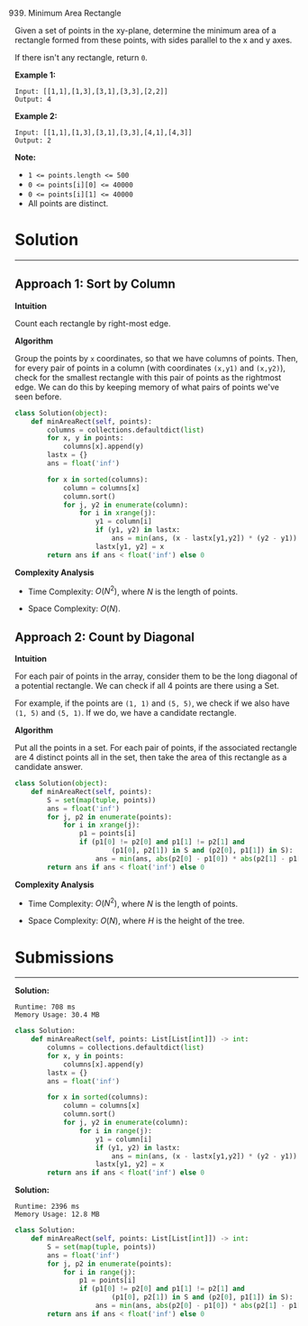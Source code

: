939. Minimum Area Rectangle

Given a set of points in the xy-plane, determine the minimum area of a rectangle formed from these points, with sides parallel to the x and y axes.

If there isn't any rectangle, return `0`.

 

**Example 1:**
```
Input: [[1,1],[1,3],[3,1],[3,3],[2,2]]
Output: 4
```

**Example 2:**
```
Input: [[1,1],[1,3],[3,1],[3,3],[4,1],[4,3]]
Output: 2
```

**Note:**

* `1 <= points.length <= 500`
* `0 <= points[i][0] <= 40000`
* `0 <= points[i][1] <= 40000`
* All points are distinct.

# Solution
---
## Approach 1: Sort by Column
**Intuition**

Count each rectangle by right-most edge.

**Algorithm**

Group the points by `x` coordinates, so that we have columns of points. Then, for every pair of points in a column (with coordinates `(x,y1)` and `(x,y2)`), check for the smallest rectangle with this pair of points as the rightmost edge. We can do this by keeping memory of what pairs of points we've seen before.

```python
class Solution(object):
    def minAreaRect(self, points):
        columns = collections.defaultdict(list)
        for x, y in points:
            columns[x].append(y)
        lastx = {}
        ans = float('inf')

        for x in sorted(columns):
            column = columns[x]
            column.sort()
            for j, y2 in enumerate(column):
                for i in xrange(j):
                    y1 = column[i]
                    if (y1, y2) in lastx:
                        ans = min(ans, (x - lastx[y1,y2]) * (y2 - y1))
                    lastx[y1, y2] = x
        return ans if ans < float('inf') else 0
```

**Complexity Analysis**

* Time Complexity: $O(N^2)$, where $N$ is the length of points.

* Space Complexity: $O(N)$.

## Approach 2: Count by Diagonal
**Intuition**

For each pair of points in the array, consider them to be the long diagonal of a potential rectangle. We can check if all 4 points are there using a Set.

For example, if the points are `(1, 1)` and `(5, 5)`, we check if we also have `(1, 5)` and `(5, 1)`. If we do, we have a candidate rectangle.

**Algorithm**

Put all the points in a set. For each pair of points, if the associated rectangle are 4 distinct points all in the set, then take the area of this rectangle as a candidate answer.

```python
class Solution(object):
    def minAreaRect(self, points):
        S = set(map(tuple, points))
        ans = float('inf')
        for j, p2 in enumerate(points):
            for i in xrange(j):
                p1 = points[i]
                if (p1[0] != p2[0] and p1[1] != p2[1] and
                        (p1[0], p2[1]) in S and (p2[0], p1[1]) in S):
                    ans = min(ans, abs(p2[0] - p1[0]) * abs(p2[1] - p1[1]))
        return ans if ans < float('inf') else 0
```

**Complexity Analysis**

* Time Complexity: $O(N^2)$, where $N$ is the length of points.

* Space Complexity: $O(N)$, where $H$ is the height of the tree.

# Submissions
---
**Solution:**
```
Runtime: 708 ms
Memory Usage: 30.4 MB
```
```python
class Solution:
    def minAreaRect(self, points: List[List[int]]) -> int:
        columns = collections.defaultdict(list)
        for x, y in points:
            columns[x].append(y)
        lastx = {}
        ans = float('inf')

        for x in sorted(columns):
            column = columns[x]
            column.sort()
            for j, y2 in enumerate(column):
                for i in range(j):
                    y1 = column[i]
                    if (y1, y2) in lastx:
                        ans = min(ans, (x - lastx[y1,y2]) * (y2 - y1))
                    lastx[y1, y2] = x
        return ans if ans < float('inf') else 0
```

**Solution:**
```
Runtime: 2396 ms
Memory Usage: 12.8 MB
```
```python
class Solution:
    def minAreaRect(self, points: List[List[int]]) -> int:
        S = set(map(tuple, points))
        ans = float('inf')
        for j, p2 in enumerate(points):
            for i in range(j):
                p1 = points[i]
                if (p1[0] != p2[0] and p1[1] != p2[1] and
                        (p1[0], p2[1]) in S and (p2[0], p1[1]) in S):
                    ans = min(ans, abs(p2[0] - p1[0]) * abs(p2[1] - p1[1]))
        return ans if ans < float('inf') else 0
```